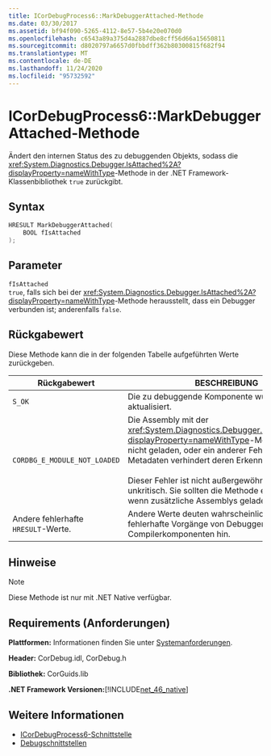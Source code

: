 ```yaml
---
title: ICorDebugProcess6::MarkDebuggerAttached-Methode
ms.date: 03/30/2017
ms.assetid: bf94f090-5265-4112-8e57-5b4e20e070d0
ms.openlocfilehash: c6543a89a375d4a2887dbe8cff56d66a15650811
ms.sourcegitcommit: d8020797a6657d0fbbdff362b80300815f682f94
ms.translationtype: MT
ms.contentlocale: de-DE
ms.lasthandoff: 11/24/2020
ms.locfileid: "95732592"
---
```

# <a name="icordebugprocess6markdebuggerattached-method"></a>ICorDebugProcess6::MarkDebuggerAttached-Methode

Ändert den internen Status des zu debuggenden Objekts, sodass die <xref:System.Diagnostics.Debugger.IsAttached%2A?displayProperty=nameWithType>-Methode in der .NET Framework-Klassenbibliothek `true` zurückgibt.  
  
## <a name="syntax"></a>Syntax  
  
```cpp  
HRESULT MarkDebuggerAttached(  
    BOOL fIsAttached  
);  
```  
  
## <a name="parameters"></a>Parameter  

 `fIsAttached`  
 `true`, falls sich bei der <xref:System.Diagnostics.Debugger.IsAttached%2A?displayProperty=nameWithType>-Methode herausstellt, dass ein Debugger verbunden ist; anderenfalls `false`.  
  
## <a name="return-value"></a>Rückgabewert  

 Diese Methode kann die in der folgenden Tabelle aufgeführten Werte zurückgeben.  
  
|Rückgabewert|BESCHREIBUNG|  
|------------------|-----------------|  
|`S_OK`|Die zu debuggende Komponente wurde erfolgreich aktualisiert.|  
|`CORDBG_E_MODULE_NOT_LOADED`|Die Assembly mit der <xref:System.Diagnostics.Debugger.IsAttached%2A?displayProperty=nameWithType>-Methode wurde nicht geladen, oder ein anderer Fehler wie fehlende Metadaten verhindert deren Erkennung.<br /><br /> Dieser Fehler ist nicht außergewöhnlich und unkritisch. Sie sollten die Methode erneut aufrufen, wenn zusätzliche Assemblys geladen werden.|  
|Andere fehlerhafte `HRESULT`-Werte.|Andere Werte deuten wahrscheinlich auf fehlerhafte Vorgänge von Debugger- oder Compilerkomponenten hin.|  
  
## <a name="remarks"></a>Hinweise  
  
> [!NOTE]
> Diese Methode ist nur mit .NET Native verfügbar.  
  
## <a name="requirements"></a>Requirements (Anforderungen)  

 **Plattformen:** Informationen finden Sie unter [Systemanforderungen](../../get-started/system-requirements.md).  
  
 **Header:** CorDebug.idl, CorDebug.h  
  
 **Bibliothek:** CorGuids.lib  
  
 **.NET Framework Versionen:**[!INCLUDE[net_46_native](../../../../includes/net-46-native-md.md)]  
  
## <a name="see-also"></a>Weitere Informationen

- [ICorDebugProcess6-Schnittstelle](icordebugprocess6-interface.md)
- [Debugschnittstellen](debugging-interfaces.md)
